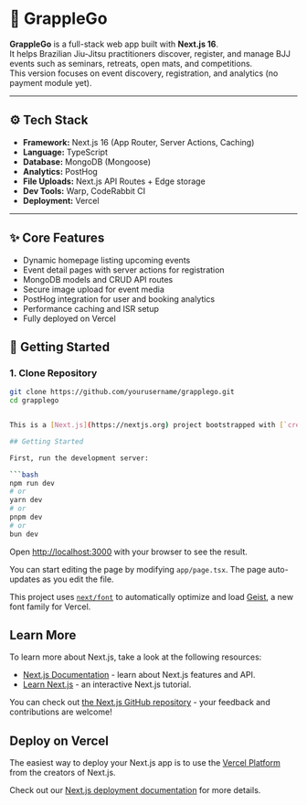 # 🥋 GrappleGo

**GrappleGo** is a full-stack web app built with **Next.js 16**.  
It helps Brazilian Jiu-Jitsu practitioners discover, register, and manage BJJ events such as seminars, retreats, open mats, and competitions.  
This version focuses on event discovery, registration, and analytics (no payment module yet).

---

## ⚙️ Tech Stack
- **Framework:** Next.js 16 (App Router, Server Actions, Caching)
- **Language:** TypeScript
- **Database:** MongoDB (Mongoose)
- **Analytics:** PostHog
- **File Uploads:** Next.js API Routes + Edge storage
- **Dev Tools:** Warp, CodeRabbit CI
- **Deployment:** Vercel

---

## ✨ Core Features
- Dynamic homepage listing upcoming events  
- Event detail pages with server actions for registration  
- MongoDB models and CRUD API routes  
- Secure image upload for event media  
- PostHog integration for user and booking analytics  
- Performance caching and ISR setup  
- Fully deployed on Vercel  


## 🧩 Getting Started

### 1. Clone Repository
```bash
git clone https://github.com/yourusername/grapplego.git
cd grapplego


This is a [Next.js](https://nextjs.org) project bootstrapped with [`create-next-app`](https://nextjs.org/docs/app/api-reference/cli/create-next-app).

## Getting Started

First, run the development server:

```bash
npm run dev
# or
yarn dev
# or
pnpm dev
# or
bun dev
```

Open [http://localhost:3000](http://localhost:3000) with your browser to see the result.

You can start editing the page by modifying `app/page.tsx`. The page auto-updates as you edit the file.

This project uses [`next/font`](https://nextjs.org/docs/app/building-your-application/optimizing/fonts) to automatically optimize and load [Geist](https://vercel.com/font), a new font family for Vercel.

## Learn More

To learn more about Next.js, take a look at the following resources:

- [Next.js Documentation](https://nextjs.org/docs) - learn about Next.js features and API.
- [Learn Next.js](https://nextjs.org/learn) - an interactive Next.js tutorial.

You can check out [the Next.js GitHub repository](https://github.com/vercel/next.js) - your feedback and contributions are welcome!

## Deploy on Vercel

The easiest way to deploy your Next.js app is to use the [Vercel Platform](https://vercel.com/new?utm_medium=default-template&filter=next.js&utm_source=create-next-app&utm_campaign=create-next-app-readme) from the creators of Next.js.

Check out our [Next.js deployment documentation](https://nextjs.org/docs/app/building-your-application/deploying) for more details.
